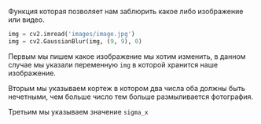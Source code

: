 Функция которая позволяет нам заблюрить какое либо изображение или видео.

```python
img = cv2.imread('images/image.jpg')
img = cv2.GaussianBlur(img, (9, 9), 0)
```

Первым мы пишем какое изображение мы хотим изменить, в данном случае мы указали переменную `img` в которой хранится наше изображение.

Вторым мы указываем кортеж в котором два числа оба должны быть нечетными, чем больше число тем больше размыливается фотография. 

Третьим мы указываем значение `sigma_x`

